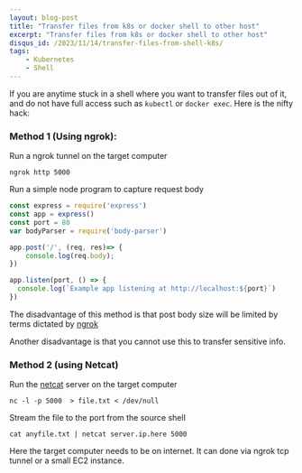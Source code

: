 ```yaml
---
layout: blog-post
title: "Transfer files from k8s or docker shell to other host"
excerpt: "Transfer files from k8s or docker shell to other host"
disqus_id: /2023/11/14/transfer-files-from-shell-k8s/
tags:
    - Kubernetes
    - Shell
---
```



If you are anytime stuck in a shell where you want to transfer files out of it, and do not have full access such as `kubectl` or `docker exec`. Here is the nifty hack:

### Method 1 (Using ngrok):

Run a ngrok tunnel on the target computer 

```
ngrok http 5000
```

Run a simple node program to capture request body
```javascript
const express = require('express')
const app = express()
const port = 80
var bodyParser = require('body-parser')

app.post('/', (req, res)=> {
    console.log(req.body);
})

app.listen(port, () => {
  console.log(`Example app listening at http://localhost:${port}`)
})

```
The disadvantage of this method is that post body size will be limited by terms dictated by [ngrok](https://ngrok.com/)

Another disadvantage is that you cannot use this to transfer sensitive info.


### Method 2 (using Netcat)

Run the [netcat](https://en.wikipedia.org/wiki/Netcat) server on the target computer

```shell
nc -l -p 5000  > file.txt < /dev/null 
```

Stream the file to the port from the source shell

```shell
cat anyfile.txt | netcat server.ip.here 5000
```

Here the target computer needs to be on internet. It can done via ngrok tcp tunnel or a small EC2 instance.





